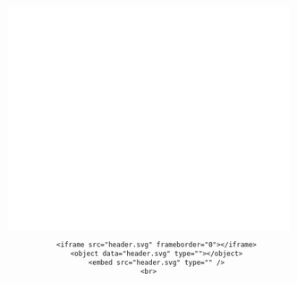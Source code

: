 <div align="center">
	<br>
	<a href="https://github.com/sindresorhus/css-in-readme-like-wat/blame/master/header.svg">
		<img src="header.svg" width="800" height="400">
	</a>
	
		<iframe src="header.svg" frameborder="0"></iframe>
		<object data="header.svg" type=""></object>
		<embed src="header.svg" type="" />
	<br>
</div>

